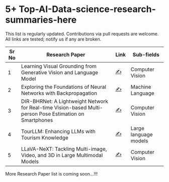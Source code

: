 # 5+ Top-AI-Data-science-research-summaries-here



This list is regularly updated. Contributions via pull requests are welcome. All links are tested; notify us if any are broken.

| Sr No | Research Paper                                        | Link                                 | Sub-fields                       |
|-------|-------------------------------------------------------|--------------------------------------|---------------------------------|
| 1     | Learning Visual Grounding from Generative Vision and Language Model                     | [✍️](https://www.linkedin.com/posts/bhoop-singh-3b41b41a9_generative-vision-and-language-model-activity-7221383255910932480-4QuD?utm_source=share&utm_medium=member_desktop)    | Computer Vision                  |
| 2     |  Exploring the Foundations of Neural Networks with Backpropagation     | [✍️]([https://example.com/nlp125](https://www.linkedin.com/posts/bhoop-singh-3b41b41a9_learning-internal-representation-by-error-activity-7221152160032468993-CQjD?utm_source=share&utm_medium=member_desktop))   | Machine Language       |
| 3     | DIR-BHRNet: A Lightweight Network for Real-time Vision-based Multi-person Pose Estimation on Smartphones                                 | [✍️]([https://example.com/andrewng](https://www.linkedin.com/posts/bhoop-singh-3b41b41a9_dir-bhrnet-multi-person-pose-estimation-activity-7221078264717434880-A3Lp?utm_source=share&utm_medium=member_desktop)) | Computer Vision         |
| 4     | TourLLM: Enhancing LLMs with Tourism Knowledge | [✍️]([https://example.com/tsml1](https://www.linkedin.com/posts/bhoop-singh-3b41b41a9_ai-machinelearning-tourism-activity-7220674458427015168-GEm8?utm_source=share&utm_medium=member_desktop)0)  | Large language models          |
| 5     | LLaVA-NeXT: Tackling Multi-image, Video, and 3D in Large Multimodal Models | [✍️]([https://example.com/dl20](https://www.linkedin.com/posts/bhoop-singh-3b41b41a9_ai-machinelearning-multimodalmodels-activity-7217159898659213312-aP_4?utm_source=share&utm_medium=member_desktop))   | Computer Vision                    |

More Research Paper list is coming soon...!!!
